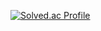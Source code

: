 
[![Solved.ac
Profile](http://mazassumnida.wtf/api/v2/generate_badge?boj=kimsh723)](https://solved.ac/kimsh723)
